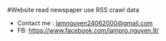 #Website read newspaper use RSS crawl data 

- Contact me : lamnguyen24062000@gmail.com
- FB: https://www.facebook.com/lampro.nguyen.9/